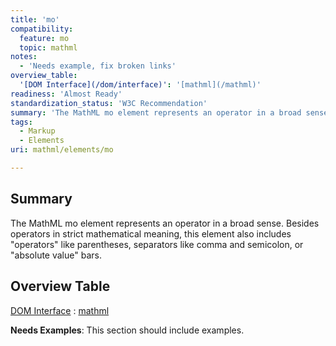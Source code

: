 ```yaml
---
title: 'mo'
compatibility:
  feature: mo
  topic: mathml
notes:
  - 'Needs example, fix broken links'
overview_table:
  '[DOM Interface](/dom/interface)': '[mathml](/mathml)'
readiness: 'Almost Ready'
standardization_status: 'W3C Recommendation'
summary: 'The MathML mo element represents an operator in a broad sense. Besides operators in strict mathematical meaning, this element also includes &quot;operators&quot; like parentheses, separators like comma and semicolon, or &quot;absolute value&quot; bars.'
tags:
  - Markup
  - Elements
uri: mathml/elements/mo

---
```

## Summary

The MathML mo element represents an operator in a broad sense. Besides operators in strict mathematical meaning, this element also includes &quot;operators&quot; like parentheses, separators like comma and semicolon, or &quot;absolute value&quot; bars.

## Overview Table

[DOM Interface](/dom/interface)
:   [mathml](/mathml)

**Needs Examples**: This section should include examples.

